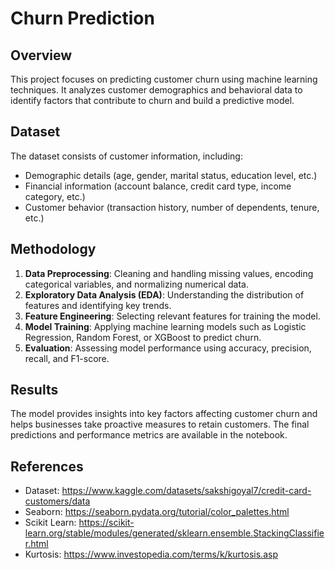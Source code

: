 # Churn Prediction

## Overview
This project focuses on predicting customer churn using machine learning techniques. It analyzes customer demographics and behavioral data to identify factors that contribute to churn and build a predictive model.

## Dataset
The dataset consists of customer information, including:
- Demographic details (age, gender, marital status, education level, etc.)
- Financial information (account balance, credit card type, income category, etc.)
- Customer behavior (transaction history, number of dependents, tenure, etc.)

## Methodology
1. **Data Preprocessing**: Cleaning and handling missing values, encoding categorical variables, and normalizing numerical data.
2. **Exploratory Data Analysis (EDA)**: Understanding the distribution of features and identifying key trends.
3. **Feature Engineering**: Selecting relevant features for training the model.
4. **Model Training**: Applying machine learning models such as Logistic Regression, Random Forest, or XGBoost to predict churn.
5. **Evaluation**: Assessing model performance using accuracy, precision, recall, and F1-score.

## Results
The model provides insights into key factors affecting customer churn and helps businesses take proactive measures to retain customers. The final predictions and performance metrics are available in the notebook.

## References
- Dataset: https://www.kaggle.com/datasets/sakshigoyal7/credit-card-customers/data
- Seaborn: https://seaborn.pydata.org/tutorial/color_palettes.html
- Scikit Learn: https://scikit-learn.org/stable/modules/generated/sklearn.ensemble.StackingClassifier.html
- Kurtosis: https://www.investopedia.com/terms/k/kurtosis.asp 


